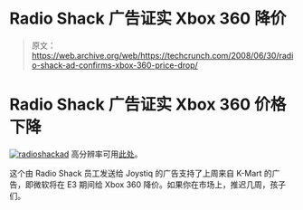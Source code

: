 # Radio Shack 广告证实 Xbox 360 降价

> 原文：<https://web.archive.org/web/https://techcrunch.com/2008/06/30/radio-shack-ad-confirms-xbox-360-price-drop/>

# Radio Shack 广告证实 Xbox 360 价格下降

[![radioshackad](img/18304737c5aadd7976dc1f557afce5ed.png)](https://web.archive.org/web/20230323204546/http://www.crunchgear.com/?pp_album=main&pp_cat=rsx360&pp_image=radioshackad.jpg "radioshackad") 
 高分辨率可用[此处](https://web.archive.org/web/20230323204546/http://img165.imageshack.us/img165/9249/dsc00141qu1.jpg)。

这个由 Radio Shack 员工发送给 Joystiq 的广告支持了上周来自 K-Mart 的广告，即微软将在 E3 期间给 Xbox 360 降价。如果你在市场上，推迟几周，孩子们。